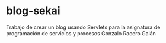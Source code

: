 # blog-sekai
Trabajo de crear un blog usando Servlets para la asignatura de programación de servicios y procesos Gonzalo Racero Galán
